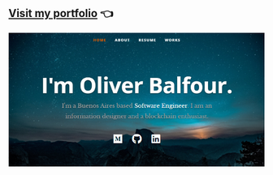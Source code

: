 ## [Visit my portfolio](https://oli.com.ar) 👈

![Portfolio thumbnail](./oli-portfolio.png)
<!--
## Hi there 👋, my name is Oliver
### I am full stack developer and data designer
-->
<!--
**Obalfour/Obalfour** is a ✨ _special_ ✨ repository because its `README.md` (this file) appears on your GitHub profile.

Here are some ideas to get you started:

- 🔭 I’m currently working on ...
- 🌱 I’m currently learning ...
- 👯 I’m looking to collaborate on ...
- 🤔 I’m looking for help with ...
- 💬 Ask me about ...
- 📫 How to reach me: ...
- 😄 Pronouns: ...
- ⚡ Fun fact: ...
-->
<!--
### My Projects

#### CryptoPokes

A Pokémon Trading Card Game using ERC 721 Non-Fungible Tokens only available in the Kovan Network.

[Available here](https://obalfour.github.io/CryptoPokes)

Together with my classmates Agustín Golmar and Marcos Ariel Atar, we wrote an [article on Medium](https://oliver-balfour.medium.com/chainlink-the-decentralized-oracle-70f3bc95007b) about Chainlink Labs and how to implement a lottery for minting a special token in the project.

![Cryptopokes thumbnail](https://raw.githubusercontent.com/Obalfour/CryptoPokes/main/frontend/public/site-prev.png)

#### Infovis Portfolio

Data visualizations about a variety of topics. [Available here](https://obalfour.github.io/infovis-itba/index.html)

![infovis thumbnail](https://raw.githubusercontent.com/Obalfour/infovis-itba/gh-pages/portfolio.png)

#### Asteroids

Mobile project for Android of my own version of the classic game asteroids with nyan cat as its main character.

![Game](https://i.imgur.com/xtChlFj.jpg)

#### Chatbot Estebank

Estebank is a chatbot created to assist clients of the bank XYZ using IBM Watson Assistant.

[Try it out](https://assistant-chat-us-south.watsonplatform.net/web/public/d0284f6b-b38e-4428-b97f-0e4350f0b2b4)

[Also works on facebook](https://www.facebook.com/Bank-XYZ-109571717073527) 

<p align="center">
  <img src="https://i.imgur.com/Er8cwDa.png" alt="Estebank logo"/>
</p>

#### Facial Recognition

Assignment about implementing a facial recognition software.

[Find out more](https://github.com/Obalfour/MNA-2019/blob/master/doc/Reconocimiento%20Facial%20M%C3%A9todos%20Num%C3%A9ricos%20Avanzados%20(93.75).pdf)

[<img src='https://cdn.jsdelivr.net/npm/simple-icons@3.0.1/icons/github.svg' alt='github' height='40'>](https://github.com/Obalfour)  [<img src='https://cdn.jsdelivr.net/npm/simple-icons@3.0.1/icons/linkedin.svg' alt='linkedin' height='40'>](https://www.linkedin.com/in/oliver-balfour-b93961195/)  [<img src='https://cdn.jsdelivr.net/npm/simple-icons@3.0.1/icons/medium.svg' alt='medium' height='40'>](https://oliver-balfour.medium.com/)  
-->
